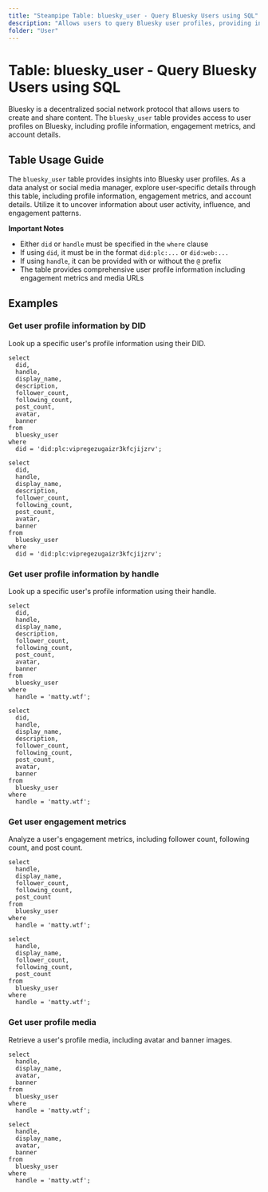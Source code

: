 ```yaml
---
title: "Steampipe Table: bluesky_user - Query Bluesky Users using SQL"
description: "Allows users to query Bluesky user profiles, providing insights into user information, engagement metrics, and profile details."
folder: "User"
---
```


# Table: bluesky_user - Query Bluesky Users using SQL

Bluesky is a decentralized social network protocol that allows users to create and share content. The `bluesky_user` table provides access to user profiles on Bluesky, including profile information, engagement metrics, and account details.

## Table Usage Guide

The `bluesky_user` table provides insights into Bluesky user profiles. As a data analyst or social media manager, explore user-specific details through this table, including profile information, engagement metrics, and account details. Utilize it to uncover information about user activity, influence, and engagement patterns.

**Important Notes**

- Either `did` or `handle` must be specified in the `where` clause
- If using `did`, it must be in the format `did:plc:...` or `did:web:...`
- If using `handle`, it can be provided with or without the `@` prefix
- The table provides comprehensive user profile information including engagement metrics and media URLs

## Examples

### Get user profile information by DID
Look up a specific user's profile information using their DID.

```sql+postgres
select
  did,
  handle,
  display_name,
  description,
  follower_count,
  following_count,
  post_count,
  avatar,
  banner
from
  bluesky_user
where
  did = 'did:plc:vipregezugaizr3kfcjijzrv';
```

```sql+sqlite
select
  did,
  handle,
  display_name,
  description,
  follower_count,
  following_count,
  post_count,
  avatar,
  banner
from
  bluesky_user
where
  did = 'did:plc:vipregezugaizr3kfcjijzrv';
```

### Get user profile information by handle
Look up a specific user's profile information using their handle.

```sql+postgres
select
  did,
  handle,
  display_name,
  description,
  follower_count,
  following_count,
  post_count,
  avatar,
  banner
from
  bluesky_user
where
  handle = 'matty.wtf';
```

```sql+sqlite
select
  did,
  handle,
  display_name,
  description,
  follower_count,
  following_count,
  post_count,
  avatar,
  banner
from
  bluesky_user
where
  handle = 'matty.wtf';
```

### Get user engagement metrics
Analyze a user's engagement metrics, including follower count, following count, and post count.

```sql+postgres
select
  handle,
  display_name,
  follower_count,
  following_count,
  post_count
from
  bluesky_user
where
  handle = 'matty.wtf';
```

```sql+sqlite
select
  handle,
  display_name,
  follower_count,
  following_count,
  post_count
from
  bluesky_user
where
  handle = 'matty.wtf';
```

### Get user profile media
Retrieve a user's profile media, including avatar and banner images.

```sql+postgres
select
  handle,
  display_name,
  avatar,
  banner
from
  bluesky_user
where
  handle = 'matty.wtf';
```

```sql+sqlite
select
  handle,
  display_name,
  avatar,
  banner
from
  bluesky_user
where
  handle = 'matty.wtf';
``` 
